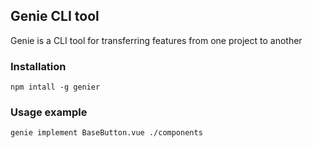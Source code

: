 ## Genie CLI tool
Genie is a CLI tool for transferring features from one project to another
### Installation
```
npm intall -g genier
```
### Usage example
```
genie implement BaseButton.vue ./components
```
